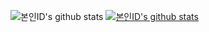 ![본인ID's github stats](https://github-readme-stats.vercel.app/api?username=kwak513&show_icons=true)
[![본인ID's github stats](https://github-readme-stats.vercel.app/api/top-langs/?username=kwak513&show_icons=true&hide_border=true&title_color=004386&icon_color=004386&layout=compact)](https://github.com/kwak513)
